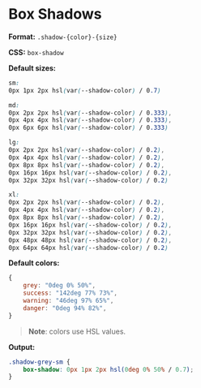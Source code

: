 # Box Shadows

**Format:** `.shadow-{color}-{size}`

**CSS:** `box-shadow`

**Default sizes:**

```css
sm:
0px 1px 2px hsl(var(--shadow-color) / 0.7)

md:
0px 2px 2px hsl(var(--shadow-color) / 0.333),
0px 4px 4px hsl(var(--shadow-color) / 0.333),
0px 6px 6px hsl(var(--shadow-color) / 0.333)

lg:
0px 2px 2px hsl(var(--shadow-color) / 0.2),
0px 4px 4px hsl(var(--shadow-color) / 0.2),
0px 8px 8px hsl(var(--shadow-color) / 0.2),
0px 16px 16px hsl(var(--shadow-color) / 0.2),
0px 32px 32px hsl(var(--shadow-color) / 0.2)

xl:
0px 2px 2px hsl(var(--shadow-color) / 0.2),
0px 4px 4px hsl(var(--shadow-color) / 0.2),
0px 8px 8px hsl(var(--shadow-color) / 0.2),
0px 16px 16px hsl(var(--shadow-color) / 0.2),
0px 32px 32px hsl(var(--shadow-color) / 0.2),
0px 48px 48px hsl(var(--shadow-color) / 0.2),
0px 64px 64px hsl(var(--shadow-color) / 0.2)
```

**Default colors:**

```javascript
{
	grey: "0deg 0% 50%",
	success: "142deg 77% 73%",
	warning: "46deg 97% 65%",
	danger: "0deg 94% 82%",
}
```

> **Note**: colors use HSL values.

**Output:**

```css
.shadow-grey-sm {
    box-shadow: 0px 1px 2px hsl(0deg 0% 50% / 0.7);
}
```
